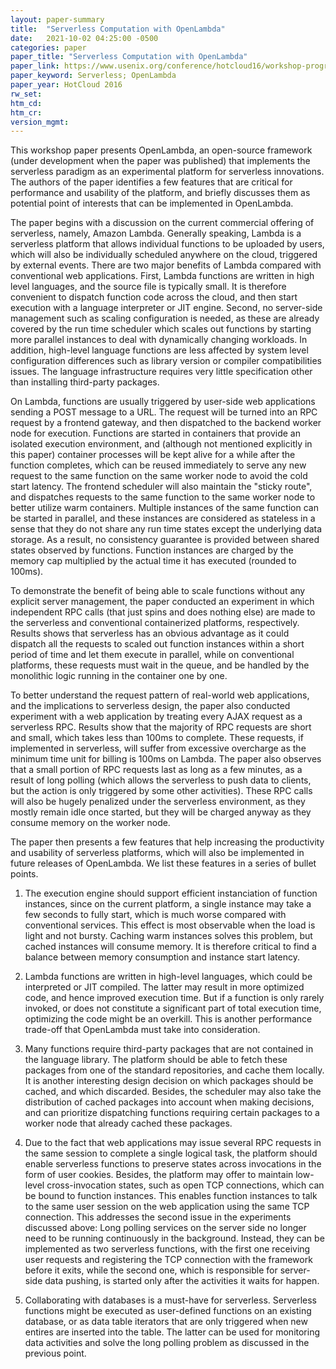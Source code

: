 ```yaml
---
layout: paper-summary
title:  "Serverless Computation with OpenLambda"
date:   2021-10-02 04:25:00 -0500
categories: paper
paper_title: "Serverless Computation with OpenLambda"
paper_link: https://www.usenix.org/conference/hotcloud16/workshop-program/presentation/hendrickson
paper_keyword: Serverless; OpenLambda
paper_year: HotCloud 2016
rw_set:
htm_cd:
htm_cr:
version_mgmt:
---
```


This workshop paper presents OpenLambda, an open-source framework (under development when the paper was published) 
that implements the serverless paradigm as an experimental platform for serverless innovations.
The authors of the paper identifies a few features that are critical for performance and usability of the platform, 
and briefly discusses them as potential point of interests that can be implemented in OpenLambda.

The paper begins with a discussion on the current commercial offering of serverless, namely, Amazon Lambda.
Generally speaking, Lambda is a serverless platform that allows individual functions to be uploaded by users, which
will also be individually scheduled anywhere on the cloud, triggered by external events. 
There are two major benefits of Lambda compared with conventional web applications. First, Lambda functions are 
written in high level languages, and the source file is typically small. It is therefore convenient to 
dispatch function code across the cloud, and then start execution with a language interpreter or JIT engine.
Second, no server-side management such as scaling configuration is needed, as these are already covered by the run 
time scheduler which scales out functions by starting more parallel instances to deal with dynamically changing 
workloads. In addition, high-level language functions are less affected by system level configuration differences 
such as library version or compiler compatibilities issues. The language infrastructure requires very little 
specification other than installing third-party packages. 

On Lambda, functions are usually triggered by user-side web applications sending a POST message to a URL.
The request will be turned into an RPC request by a frontend gateway, and then dispatched to the backend worker
node for execution. Functions are started in containers that provide an isolated execution environment, and 
(although not mentioned explicitly in this paper) container processes will be kept alive for a while after the function
completes, which can be reused immediately to serve any new request to the same function on the same worker node 
to avoid the cold start latency. 
The frontend scheduler will also maintain the "sticky route", and dispatches requests to the same function to the 
same worker node to better utilize warm containers.
Multiple instances of the same function can be started in parallel, and these instances are considered as stateless
in a sense that they do not share any run time states except the underlying data storage.
As a result, no consistency guarantee is provided between shared states observed by functions.
Function instances are charged by the memory cap multiplied by the actual time it has executed (rounded 
to 100ms).

To demonstrate the benefit of being able to scale functions without any explicit server management, the paper 
conducted an experiment in which independent RPC calls (that just spins and does nothing else) are made to the 
serverless and conventional containerized platforms, respectively. Results shows that serverless has an obvious
advantage as it could dispatch all the requests to scaled out function instances within a short period of time
and let them execute in parallel, while on conventional platforms, these requests must wait in the queue, and be
handled by the monolithic logic running in the container one by one.

To better understand the request pattern of real-world web applications, and the implications to serverless design, 
the paper also conducted experiment with a web application by treating every AJAX request as a serverless RPC.
Results show that the majority of RPC requests are short and small, which takes less than 100ms to complete.
These requests, if implemented in serverless, will suffer from excessive overcharge as the minimum time unit for 
billing is 100ms on Lambda.
The paper also observes that a small portion of RPC requests last as long as a few minutes, as a result of 
long polling (which allows the serverless to push data to clients, but the action is only triggered by some
other activities).
These RPC calls will also be hugely penalized under the serverless environment, as they mostly remain idle once
started, but they will be charged anyway as they consume memory on the worker node.

The paper then presents a few features that help increasing the productivity and usability of serverless platforms,
which will also be implemented in future releases of OpenLambda. We list these features in a series of bullet points.

1. The execution engine should support efficient instanciation of function instances, since on the current platform, 
   a single instance may take a few seconds to fully start, which is much worse compared with conventional services.
   This effect is most observable when the load is light and not bursty. 
   Caching warm instances solves this problem, but cached instances will consume memory. It is therefore critical
   to find a balance between memory consumption and instance start latency.

2. Lambda functions are written in high-level languages, which could be interpreted or JIT compiled. The latter may
   result in more optimized code, and hence improved execution time. But if a function is only rarely invoked, or
   does not constitute a significant part of total execution time, optimizing the code might be an overkill.
   This is another performance trade-off that OpenLambda must take into consideration.

3. Many functions require third-party packages that are not contained in the language library. The platform should 
   be able to fetch these packages from one of the standard repositories, and cache them locally.
   It is another interesting design decision on which packages should be cached, and which discarded.
   Besides, the scheduler may also take the distribution of cached packages into account when making decisions,
   and can prioritize dispatching functions requiring certain packages to a worker node that already cached these 
   packages.

4. Due to the fact that web applications may issue several RPC requests in the same session to complete a single logical
   task, the platform should enable serverless functions to preserve states across invocations in the form of user 
   cookies.
   Besides, the platform may offer to maintain low-level cross-invocation states, such as open TCP connections, 
   which can be bound to function instances. This enables function instances to talk to the same user session on 
   the web application using the same TCP connection.
   This addresses the second issue in the experiments discussed above: Long polling services on the server side no 
   longer need to be running continuously in the background. Instead, they can be implemented as two serverless 
   functions, with the first one receiving user requests and registering the TCP connection with the framework 
   before it exits, while the second one, which is responsible for server-side data pushing, is started only after 
   the activities it waits for happen.

5. Collaborating with databases is a must-have for serverless. Serverless functions might be executed as user-defined
   functions on an existing database, or as data table iterators that are only triggered when new entires are inserted
   into the table. The latter can be used for monitoring data activities and solve the long polling problem as discussed
   in the previous point.